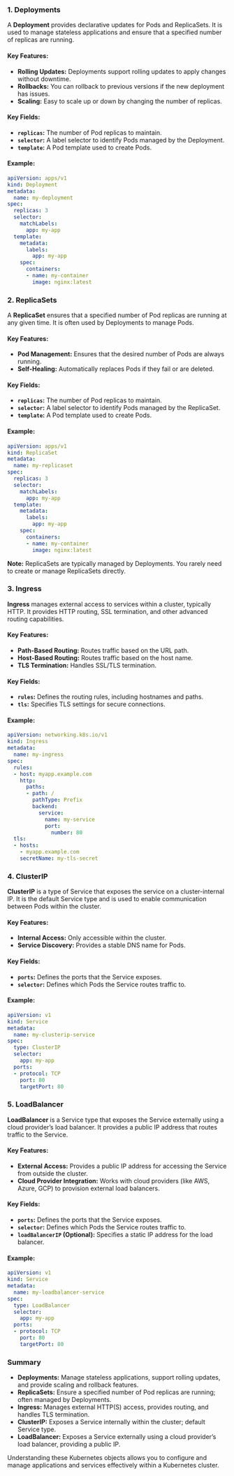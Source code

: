 
### 1. **Deployments**

A **Deployment** provides declarative updates for Pods and ReplicaSets. It is used to manage stateless applications and ensure that a specified number of replicas are running.

#### Key Features:
- **Rolling Updates:** Deployments support rolling updates to apply changes without downtime.
- **Rollbacks:** You can rollback to previous versions if the new deployment has issues.
- **Scaling:** Easy to scale up or down by changing the number of replicas.

#### Key Fields:
- **`replicas`:** The number of Pod replicas to maintain.
- **`selector`:** A label selector to identify Pods managed by the Deployment.
- **`template`:** A Pod template used to create Pods.

#### Example:
```yaml
apiVersion: apps/v1
kind: Deployment
metadata:
  name: my-deployment
spec:
  replicas: 3
  selector:
    matchLabels:
      app: my-app
  template:
    metadata:
      labels:
        app: my-app
    spec:
      containers:
      - name: my-container
        image: nginx:latest
```

### 2. **ReplicaSets**

A **ReplicaSet** ensures that a specified number of Pod replicas are running at any given time. It is often used by Deployments to manage Pods.

#### Key Features:
- **Pod Management:** Ensures that the desired number of Pods are always running.
- **Self-Healing:** Automatically replaces Pods if they fail or are deleted.

#### Key Fields:
- **`replicas`:** The number of Pod replicas to maintain.
- **`selector`:** A label selector to identify Pods managed by the ReplicaSet.
- **`template`:** A Pod template used to create Pods.

#### Example:
```yaml
apiVersion: apps/v1
kind: ReplicaSet
metadata:
  name: my-replicaset
spec:
  replicas: 3
  selector:
    matchLabels:
      app: my-app
  template:
    metadata:
      labels:
        app: my-app
    spec:
      containers:
      - name: my-container
        image: nginx:latest
```

**Note:** ReplicaSets are typically managed by Deployments. You rarely need to create or manage ReplicaSets directly.

### 3. **Ingress**

**Ingress** manages external access to services within a cluster, typically HTTP. It provides HTTP routing, SSL termination, and other advanced routing capabilities.

#### Key Features:
- **Path-Based Routing:** Routes traffic based on the URL path.
- **Host-Based Routing:** Routes traffic based on the host name.
- **TLS Termination:** Handles SSL/TLS termination.

#### Key Fields:
- **`rules`:** Defines the routing rules, including hostnames and paths.
- **`tls`:** Specifies TLS settings for secure connections.

#### Example:
```yaml
apiVersion: networking.k8s.io/v1
kind: Ingress
metadata:
  name: my-ingress
spec:
  rules:
  - host: myapp.example.com
    http:
      paths:
      - path: /
        pathType: Prefix
        backend:
          service:
            name: my-service
            port:
              number: 80
  tls:
  - hosts:
    - myapp.example.com
    secretName: my-tls-secret
```

### 4. **ClusterIP**

**ClusterIP** is a type of Service that exposes the service on a cluster-internal IP. It is the default Service type and is used to enable communication between Pods within the cluster.

#### Key Features:
- **Internal Access:** Only accessible within the cluster.
- **Service Discovery:** Provides a stable DNS name for Pods.

#### Key Fields:
- **`ports`:** Defines the ports that the Service exposes.
- **`selector`:** Defines which Pods the Service routes traffic to.

#### Example:
```yaml
apiVersion: v1
kind: Service
metadata:
  name: my-clusterip-service
spec:
  type: ClusterIP
  selector:
    app: my-app
  ports:
  - protocol: TCP
    port: 80
    targetPort: 80
```

### 5. **LoadBalancer**

**LoadBalancer** is a Service type that exposes the Service externally using a cloud provider’s load balancer. It provides a public IP address that routes traffic to the Service.

#### Key Features:
- **External Access:** Provides a public IP address for accessing the Service from outside the cluster.
- **Cloud Provider Integration:** Works with cloud providers (like AWS, Azure, GCP) to provision external load balancers.

#### Key Fields:
- **`ports`:** Defines the ports that the Service exposes.
- **`selector`:** Defines which Pods the Service routes traffic to.
- **`loadBalancerIP` (Optional):** Specifies a static IP address for the load balancer.

#### Example:
```yaml
apiVersion: v1
kind: Service
metadata:
  name: my-loadbalancer-service
spec:
  type: LoadBalancer
  selector:
    app: my-app
  ports:
  - protocol: TCP
    port: 80
    targetPort: 80
```

### Summary

- **Deployments:** Manage stateless applications, support rolling updates, and provide scaling and rollback features.
- **ReplicaSets:** Ensure a specified number of Pod replicas are running; often managed by Deployments.
- **Ingress:** Manages external HTTP(S) access, provides routing, and handles TLS termination.
- **ClusterIP:** Exposes a Service internally within the cluster; default Service type.
- **LoadBalancer:** Exposes a Service externally using a cloud provider’s load balancer, providing a public IP.

Understanding these Kubernetes objects allows you to configure and manage applications and services effectively within a Kubernetes cluster.